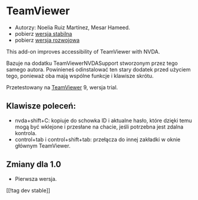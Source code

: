 # TeamViewer #

*	Autorzy: Noelia Ruiz Martínez, Mesar Hameed.
*	pobierz [wersja stabilna][1]
*	pobierz [wersja rozwojowa][2]

This add-on improves accessibility of TeamViewer with NVDA.

Bazuje na dodatku TeamViewerNVDASupport stworzonym przez tego samego
autora. Powinieneś odinstalować ten stary dodatek przed użyciem tego,
ponieważ oba mają wspólne funkcje i klawisze skrótu.

Przetestowany na [TeamViewer][3] 9, wersja trial.

## Klawisze poleceń: ##

*	nvda+shift+C: kopiuje do schowka ID i aktualne hasło, które dzięki temu
  mogą być wklejone i przesłane na chacie, jeśli potrzebna jest zdalna
  kontrola.
*	control+tab i control+shift+tab: przełącza do innej zakładki w oknie
  głównym TeamViewer.

## Zmiany dla 1.0 ##
*	 Pierwsza wersja.

[[!tag dev stable]]

[1]: http://addons.nvda-project.org/files/get.php?file=tv

[2]: http://addons.nvda-project.org/files/get.php?file=tv-dev

[3]: http://www.teamviewer.com
